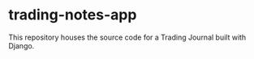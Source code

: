 # trading-notes-app
This repository houses the source code for a Trading Journal built with Django.
